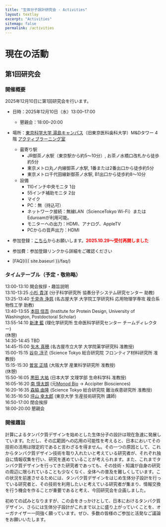 ```yaml
---
title: "生体分子設計研究会 - Activities"
layout: textlay
excerpt: "Activities"
sitemap: false
permalink: /activities
---
```


# 現在の活動

## 第1回研究会

### 開催概要

2025年12月10日に第1回研究会を行います。

- 日時：2025年12月10日（水）13:00–17:00
  - 懇親会：18:00–20:00

- 場所：[東京科学大学 湯島キャンパス](https://www.isct.ac.jp/ja/001/access#anchor04)（旧東京医科歯科大学）M&Dタワー 4階 [アクティブラーニング室](https://www.tmd.ac.jp/labs/TOGOjoho/toshokan-bumon/PCroom_59657a73c68be/)
  - 最寄り駅
    - JR御茶ノ水駅（東京駅から約5〜10分）, お茶ノ水橋口改札から徒歩約5分
    - 東京メトロ丸ノ内線御茶ノ水駅, 1番または2番出口から徒歩約5分
    - 東京メトロ千代田線新御茶ノ水駅, B1出口から徒歩約8〜10分
  - 設備
    - 110インチ中央モニタ 1台
    - 55インチ補助モニタ 2台
    - マイク
    - PC：無（持込可）
    - ​​​ネットワーク接続：無線LAN（ScienceTokyo Wi-Fi）またはEduroamが利用可能。
    - モニターへの出力：HDMI、アナログ、AppleTV
    - PCからの音声出力：HDMI
- 参加登録：[こちら](https://forms.gle/fk65Fwfd7mr9TV8u9)からお願いします。<span style="color: red; ">**2025.10.29〜受付再開しました**</span>
- 参加費：参加登録リンクから詳細をご確認ください
- [FAQ]({{ site.baseurl }}/faq/)

### タイムテーブル（予定・敬称略）

13:00-13:10 開会挨拶・趣旨説明<br>
13:10-13:25 [小杉 貴洋](https://researchmap.jp/takahirokosugi) (分子科学研究所 協奏分子システム研究センター 助教)<br>
13:25-13:40 [千見寺 浄慈](https://researchmap.jp/read0132949) (名古屋大学 大学院工学研究科 応用物理学専攻 複合系物性工学 助教)<br>
13:40-13:55 [本田 信吾](https://researchmap.jp/shingo_honda) (Institute for Protein Design, University of Washington, Postdoctoral Scholar)<br>
13:55-14:10 [新津 藍](https://researchmap.jp/ai_niitsu) (理化学研究所 生命医科学研究センター チームディレクター)<br>
(休憩)<br>
14:30-14:45 TBD<br>
14:45-15:00 [矢木 真穂](https://researchmap.jp/mahoyagi) (名古屋市立大学 大学院薬学研究科 准教授)<br>
15:00-15:15 [谷中 冴子](https://researchmap.jp/yanaka) (Science Tokyo 総合研究院 フロンティア材料研究所 准教授)<br>
15:15-15:30 [曽宮 正晴](https://researchmap.jp/masaharusomiya) (大阪大学 産業科学研究所 准教授)<br>
(休憩)<br>
15:50-16:05 [黒田 大祐](https://researchmap.jp/dkuroda1905) (日本大学 文理学部 生命科学科 准教授)<br>
16:05-16:20 [南 慎太朗](https://github.com/ShintaroMinami) (元[Monod Bio](https://monod.bio/) -> Accipiter Biosciences)<br>
16:20-16:35 [森脇 由隆](https://researchmap.jp/YoshitakaMoriwaki) (Science Tokyo 総合研究院 難治疾患研究所 准教授) <br>
16:35-16:50 [坪山 幸太郎](https://researchmap.jp/ktsuboyama) (東京大学 生産技術研究所 講師)<br>
16:50-17:00 閉会挨拶<br>
18:00-20:00 懇親会<br>

### 開催趣旨

計算によるタンパク質デザインを始めとした生体分子の設計は現在急速に発展しています。ただし、その広範囲への応用の可能性を考えると、日本においてその技術の活用は限定的であると言わざるを得ません。その一つの原因として、これからタンパク質デザイン技術を取り入れたいと考えている研究者が、それぞれ独自に情報収集を行い、研究を進めていることが考えられます。また、これまでタンパク質デザインを行ってきた研究者であっても、その技術・知識が自身の研究の周辺に限られていることも少なくなく、全体への普及を難しくしています。この状況を前進させるためには、タンパク質デザインをはじめ生体分子設計を行っている研究者と、その技術を利用したいと考えている研究者が集まり、情報交換を行う機会を作ることが重要であると考え、今回研究会を企画しました。

初めての試みとなりますが、この会をきっかけとして、日本におけるタンパク質デザイン、さらには生体分子設計がこれまで以上に盛り上がっていくことを、オーガナイザー一同強く願っています。ぜひ、多数の皆様のご参加と活発なご議論をお願いいたします。

<!--

## 過去の活動

- なし

[Opening 1]({{ site.baseurl }}/downloads/GeneralPostdoc_2019_v01.pdf),
[Opening 2]({{ site.baseurl }}/downloads/PPMS_PhD_2019_v01.pdf),
[Opening 3]({{ site.baseurl }}/downloads/PD.pdf),
[Opening 4]({{ site.baseurl }}/downloads/PHD1.pdf),
[Opening 5]({{ site.baseurl }}/downloads/PHD2.pdf).

-->
